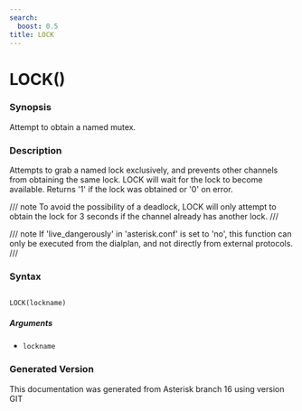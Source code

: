 ```yaml
---
search:
  boost: 0.5
title: LOCK
---
```


# LOCK()

### Synopsis

Attempt to obtain a named mutex.

### Description

Attempts to grab a named lock exclusively, and prevents other channels from obtaining the same lock. LOCK will wait for the lock to become available. Returns '1' if the lock was obtained or '0' on error.<br>


/// note
To avoid the possibility of a deadlock, LOCK will only attempt to obtain the lock for 3 seconds if the channel already has another lock.
///


/// note
If 'live\_dangerously' in 'asterisk.conf' is set to 'no', this function can only be executed from the dialplan, and not directly from external protocols.
///


### Syntax


```

LOCK(lockname)
```
##### Arguments


* `lockname`


### Generated Version

This documentation was generated from Asterisk branch 16 using version GIT 